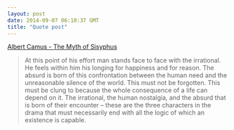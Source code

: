 ```yaml
---
layout: post
date: 2014-09-07 06:10:37 GMT
title: "Quote post"
---
```

<a href="http://www.amazon.in/gp/product/0141023996/ref=as_li_tl?ie=UTF8&amp;camp=3626&amp;creative=24822&amp;creativeASIN=0141023996&amp;linkCode=as2&amp;tag=arpstum-21">Albert Camus - The Myth of Sisyphus</a><img src="http://ir-in.amazon-adsystem.com/e/ir?t=arpstum-21&amp;l=as2&amp;o=31&amp;a=0141023996" width="1" height="1" border="0" alt="" style="border:none !important; margin:0px !important;"/>

<blockquote>At this point of his effort man stands face to face with the irrational. He feels within him his longing for happiness and for reason. The absurd is born of this confrontation between the human need and the unreasonable silence of the world. This must not be forgotten. This must be clung to because the whole consequence of a life can depend on it. The irrational, the human nostalgia, and the absurd that is born of their encounter – these are the three characters in the drama that must necessarily end with all the logic of which an existence is capable.</blockquote>